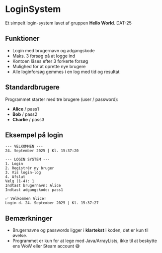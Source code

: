 # LoginSystem
Et simpelt login-system lavet af gruppen **Hello World**.
DAT-25

## Funktioner
- Login med brugernavn og adgangskode  
- Maks. 3 forsøg på at logge ind  
- Kontoen låses efter 3 forkerte forsøg  
- Mulighed for at oprette nye brugere  
- Alle loginforsøg gemmes i en log med tid og resultat  

## Standardbrugere
Programmet starter med tre brugere (user / password):
- **Alice** / pass1  
- **Bob** / pass2  
- **Charlie** / pass3  

## Eksempel på login

```
--- VELKOMMEN ---
24. September 2025 | Kl. 15:37:20

--- LOGIN SYSTEM ---
1. Login
2. Registrér ny bruger
3. Vis login-log
4. Afslut
Vælg (1-4): 1
Indtast brugernavn: Alice
Indtast adgangskode: pass1

✅ Velkommen Alice!
Login d. 24. September 2025 | Kl. 15:37:27
```
## Bemærkninger
- Brugernavne og passwords ligger i **klartekst** i koden, det er kun til øvelse.  
- Programmet er kun for at lege med Java/ArrayLists, ikke til at beskytte ens WoW eller Steam account 😅
